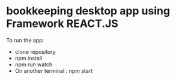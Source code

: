 # bookkeeping desktop app using Framework REACT.JS
To run the app:
- clone repository
- npm install
- npm run watch
- On another terminal : npm start
